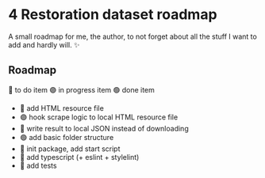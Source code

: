 
# 4 Restoration dataset roadmap

A small roadmap for me, the author, to not forget about all the stuff I want to add and hardly will. ✨

## Roadmap

🔵 to do item
🟣 in progress item
🟢 done item


- 🔵 add HTML resource file
- 🟣 hook scrape logic to local HTML resource file
- 🔵 write result to local JSON instead of downloading
- 🟢 add basic folder structure
- 🔵 init package, add start script
- 🔵 add typescript (+ eslint + stylelint)
- 🔵 add tests


